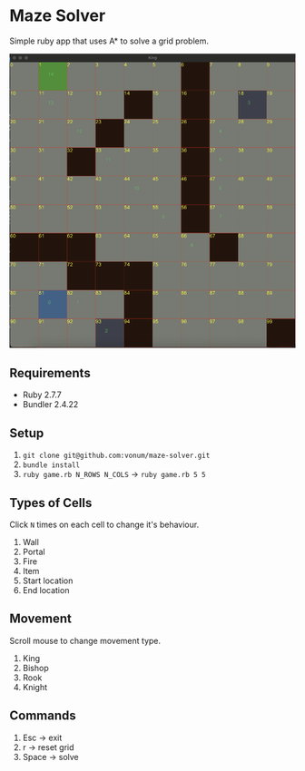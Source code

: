 # Maze Solver
Simple ruby app that uses A* to solve a grid problem.

![Game](./game.png)

## Requirements
* Ruby 2.7.7
* Bundler 2.4.22

## Setup
1. `git clone git@github.com:vonum/maze-solver.git`
2. `bundle install`
3. `ruby game.rb N_ROWS N_COLS` -> `ruby game.rb 5 5`

## Types of Cells
Click `N` times on each cell to change it's behaviour.

1. Wall
2. Portal
3. Fire
4. Item
5. Start location
6. End location

## Movement
Scroll mouse to change movement type.

1. King
2. Bishop
3. Rook
4. Knight

## Commands
1. Esc -> exit
2. r -> reset grid
3. Space -> solve

